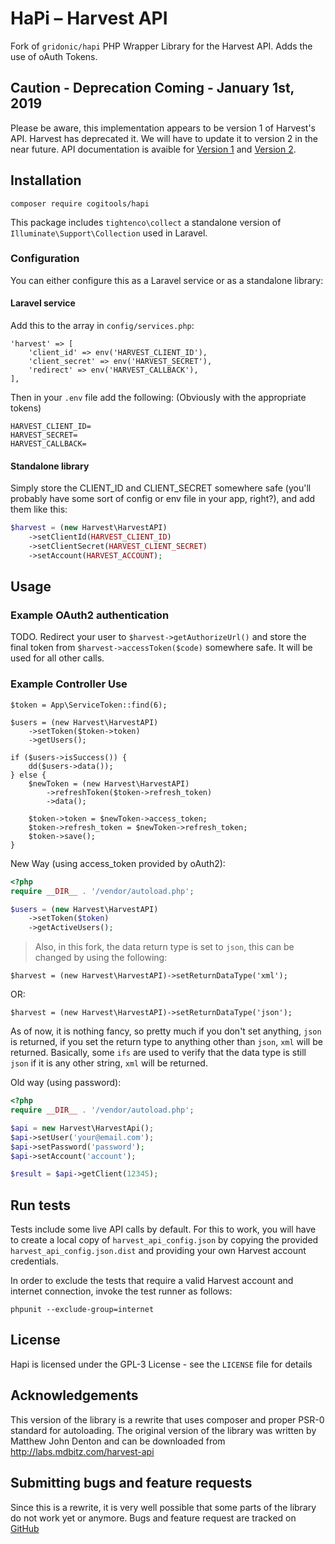 HaPi – Harvest API
==================

Fork of `gridonic/hapi` PHP Wrapper Library for the Harvest API. Adds the use of oAuth Tokens.

Caution - Deprecation Coming - January 1st, 2019
-----
Please be aware, this implementation appears to be version 1 of Harvest's API. Harvest has deprecated it.
We will have to update it to version 2 in the near future.
API documentation is avaible for
[Version 1](https://help.getharvest.com/api-v1/) and
[Version 2](https://help.getharvest.com/api-v2/).


Installation
-----

`composer require cogitools/hapi`

This package includes `tightenco\collect` a standalone version of `Illuminate\Support\Collection` used in Laravel.

### Configuration

You can either configure this as a Laravel service or as a standalone library:

#### Laravel service

Add this to the array in `config/services.php`:
```
'harvest' => [
    'client_id' => env('HARVEST_CLIENT_ID'),
    'client_secret' => env('HARVEST_SECRET'),
    'redirect' => env('HARVEST_CALLBACK'),
],
```

Then in your `.env` file add the following: (Obviously with the appropriate tokens)
```
HARVEST_CLIENT_ID=
HARVEST_SECRET=
HARVEST_CALLBACK=
```

#### Standalone library

Simply store the CLIENT_ID and CLIENT_SECRET somewhere safe (you'll probably have some sort of
config or env file in your app, right?), and add them like this:

```php
$harvest = (new Harvest\HarvestAPI)
	->setClientId(HARVEST_CLIENT_ID)
	->setClientSecret(HARVEST_CLIENT_SECRET)
	->setAccount(HARVEST_ACCOUNT);
```

Usage
-----

### Example OAuth2 authentication
TODO. Redirect your user to `$harvest->getAuthorizeUrl()` and store the final token from 
`$harvest->accessToken($code)` somewhere safe. It will be used for all other calls.

### Example Controller Use
```
$token = App\ServiceToken::find(6);
    
$users = (new Harvest\HarvestAPI)
    ->setToken($token->token)
    ->getUsers();

if ($users->isSuccess()) {
    dd($users->data());
} else {
    $newToken = (new Harvest\HarvestAPI)
        ->refreshToken($token->refresh_token)
        ->data();

    $token->token = $newToken->access_token;
    $token->refresh_token = $newToken->refresh_token;
    $token->save();
}
```




New Way (using access_token provided by oAuth2):

```php
<?php
require __DIR__ . '/vendor/autoload.php';

$users = (new Harvest\HarvestAPI)
    ->setToken($token)
    ->getActiveUsers();
```

> Also, in this fork, the data return type is set to `json`, this can be changed by using the following:

```
$harvest = (new Harvest\HarvestAPI)->setReturnDataType('xml');
```
OR:
```
$harvest = (new Harvest\HarvestAPI)->setReturnDataType('json');
```

As of now, it is nothing fancy, so pretty much if you don't set anything, `json` is returned, if you set the return type to anything other than `json`, `xml` will be returned. Basically, some `ifs` are used to verify that the data type is still `json` if it is any other string, `xml` will be returned.

Old way (using password):
```php
<?php
require __DIR__ . '/vendor/autoload.php';

$api = new Harvest\HarvestApi();
$api->setUser('your@email.com');
$api->setPassword('password');
$api->setAccount('account');

$result = $api->getClient(12345);
```

Run tests
---------

Tests include some live API calls by default. For this to work, you will have to create a local copy of
```harvest_api_config.json``` by copying the provided ```harvest_api_config.json.dist``` and providing your own
Harvest account credentials.

In order to exclude the tests that require a valid Harvest account and internet connection, invoke the test runner
as follows:

    phpunit --exclude-group=internet

License
-------

Hapi is licensed under the GPL-3 License - see the `LICENSE` file for details

Acknowledgements
----------------

This version of the library is a rewrite that uses composer and proper PSR-0 standard
for autoloading. The original version of the library was written by Matthew John Denton
and can be downloaded from http://labs.mdbitz.com/harvest-api

Submitting bugs and feature requests
------------------------------------

Since this is a rewrite, it is very well possible that some parts of the library
do not work yet or anymore. Bugs and feature request are tracked on [GitHub](https://github.com/cogitools/hapi/issues)
